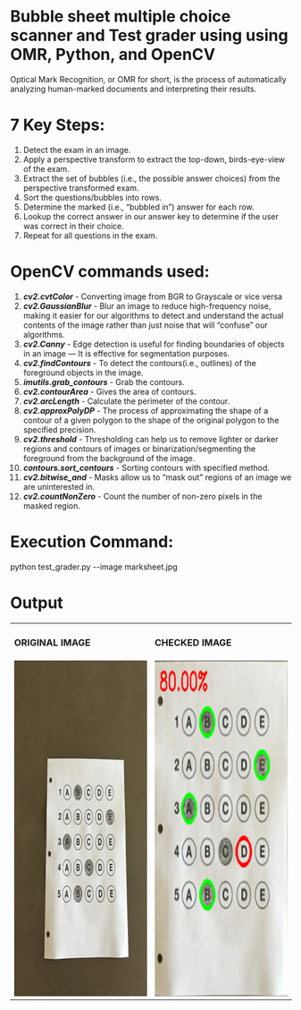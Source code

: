 # Bubble sheet multiple choice scanner and Test grader using using OMR, Python, and OpenCV

Optical Mark Recognition, or OMR for short, is the process of automatically analyzing human-marked documents and interpreting their results.

# 7 Key Steps:
1) Detect the exam in an image.
2) Apply a perspective transform to extract the top-down, birds-eye-view of the exam.
3) Extract the set of bubbles (i.e., the possible answer choices) from the perspective transformed exam.
4) Sort the questions/bubbles into rows.
5) Determine the marked (i.e., “bubbled in”) answer for each row.
6) Lookup the correct answer in our answer key to determine if the user was correct in their choice.
7) Repeat for all questions in the exam.

# OpenCV commands used:
1) ***cv2.cvtColor*** - Converting image from BGR to Grayscale or vice versa
2) ***cv2.GaussianBlur*** - Blur an image to reduce high-frequency noise, making it easier for our algorithms to detect and understand the actual contents of the image rather than just noise that will “confuse” our algorithms.
3) ***cv2.Canny*** - Edge detection is useful for finding boundaries of objects in an image — It is effective for segmentation purposes.
4) ***cv2.findContours*** - To detect the contours(i.e., outlines) of the foreground objects in the image.
5) ***imutils.grab_contours*** - Grab the contours.
6) ***cv2.contourArea*** - Gives the area of contours.
7) ***cv2.arcLength*** - Calculate the perimeter of the contour.
8) ***cv2.approxPolyDP*** - The process of approximating the shape of a contour of a given polygon to the shape of the original polygon to the specified precision.
9) ***cv2.threshold*** - Thresholding can help us to remove lighter or darker regions and contours of images or binarization/segmenting the foreground from the background of the image.
10) ***contours.sort_contours*** - Sorting contours with specified method.
11) ***cv2.bitwise_and*** - Masks allow us to “mask out” regions of an image we are uninterested in.
12) ***cv2.countNonZero*** - Count the number of non-zero pixels in the masked region.

# Execution Command:
python test_grader.py --image marksheet.jpg

# Output

<table>
  <tr>
     <td> <h3>ORIGINAL IMAGE</h3> </td>
     <td> <h3>CHECKED IMAGE</h3> </td>
  </tr>
  <tr>
    <td> <img src="marksheet.jpg"  alt="1" width = 460px height = 600px ></td>
    <td><img src="marksheet_checked.png" alt="2" width = 460px height = 600px></td>
   </tr> 
</table>
